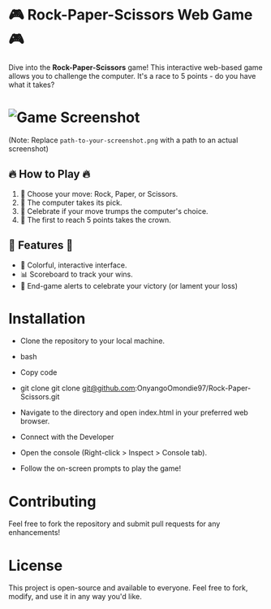 # 🎮 Rock-Paper-Scissors Web Game 🎮

Dive into the **Rock-Paper-Scissors** game! This interactive web-based game allows you to challenge the computer. It's a race to 5 points - do you have what it takes?

# ![Game Screenshot](path-to-your-screenshot.png) 
(Note: Replace `path-to-your-screenshot.png` with a path to an actual screenshot)

## 🔥 How to Play 🔥
1. 🤜 Choose your move: Rock, Paper, or Scissors.
2. 🤖 The computer takes its pick.
3. 🎉 Celebrate if your move trumps the computer's choice.
4. 🥇 The first to reach 5 points takes the crown.


## 🌟 Features 🌟
- 🌈 Colorful, interactive interface.
- 📊 Scoreboard to track your wins.
- 📢 End-game alerts to celebrate your victory (or lament your loss)

# Installation
- Clone the repository to your local machine.
- bash
- Copy code
- git clone git clone git@github.com:OnyangoOmondie97/Rock-Paper-Scissors.git
- Navigate to the directory and open index.html in your preferred web browser.
- Connect with the Developer

- Open the console (Right-click > Inspect > Console tab).
- Follow the on-screen prompts to play the game!

# Contributing
Feel free to fork the repository and submit pull requests for any enhancements!

# License
This project is open-source and available to everyone. Feel free to fork, modify, and use it in any way you'd like.
